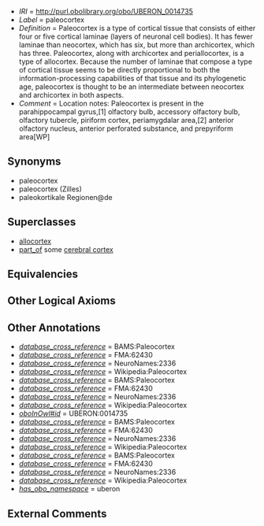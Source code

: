  * *IRI* = http://purl.obolibrary.org/obo/UBERON_0014735
 * *Label* = paleocortex
 * *Definition* = Paleocortex is a type of cortical tissue that consists of either four or five cortical laminae (layers of neuronal cell bodies). It has fewer laminae than neocortex, which has six, but more than archicortex, which has three. Paleocortex, along with archicortex and periallocortex, is a type of allocortex. Because the number of laminae that compose a type of cortical tissue seems to be directly proportional to both the information-processing capabilities of that tissue and its phylogenetic age, paleocortex is thought to be an intermediate between neocortex and archicortex in both aspects.
 * *Comment* = Location notes: Paleocortex is present in the parahippocampal gyrus,[1] olfactory bulb, accessory olfactory bulb, olfactory tubercle, piriform cortex, periamygdalar area,[2] anterior olfactory nucleus, anterior perforated substance, and prepyriform area[WP]

## Synonyms

 * paleocortex
 * paleocortex (Zilles)
 * paleokortikale Regionen@de

## Superclasses

 * [allocortex](../../UBERON/34/UBERON_0014734.md)
 * [part_of](../../BFO/50/BFO_0000050.md) some [cerebral cortex](../../UBERON/56/UBERON_0000956.md)

## Equivalencies


## Other Logical Axioms


## Other Annotations

 * *[database_cross_reference](../../ef/oboInOwl#hasDbXref.md)* = BAMS:Paleocortex
 * *[database_cross_reference](../../ef/oboInOwl#hasDbXref.md)* = FMA:62430
 * *[database_cross_reference](../../ef/oboInOwl#hasDbXref.md)* = NeuroNames:2336
 * *[database_cross_reference](../../ef/oboInOwl#hasDbXref.md)* = Wikipedia:Paleocortex
 * *[database_cross_reference](../../ef/oboInOwl#hasDbXref.md)* = BAMS:Paleocortex
 * *[database_cross_reference](../../ef/oboInOwl#hasDbXref.md)* = FMA:62430
 * *[database_cross_reference](../../ef/oboInOwl#hasDbXref.md)* = NeuroNames:2336
 * *[database_cross_reference](../../ef/oboInOwl#hasDbXref.md)* = Wikipedia:Paleocortex
 * *[oboInOwl#id](../../id/oboInOwl#id.md)* = UBERON:0014735
 * *[database_cross_reference](../../ef/oboInOwl#hasDbXref.md)* = BAMS:Paleocortex
 * *[database_cross_reference](../../ef/oboInOwl#hasDbXref.md)* = FMA:62430
 * *[database_cross_reference](../../ef/oboInOwl#hasDbXref.md)* = NeuroNames:2336
 * *[database_cross_reference](../../ef/oboInOwl#hasDbXref.md)* = Wikipedia:Paleocortex
 * *[database_cross_reference](../../ef/oboInOwl#hasDbXref.md)* = BAMS:Paleocortex
 * *[database_cross_reference](../../ef/oboInOwl#hasDbXref.md)* = FMA:62430
 * *[database_cross_reference](../../ef/oboInOwl#hasDbXref.md)* = NeuroNames:2336
 * *[database_cross_reference](../../ef/oboInOwl#hasDbXref.md)* = Wikipedia:Paleocortex
 * *[has_obo_namespace](../../ce/oboInOwl#hasOBONamespace.md)* = uberon

## External Comments

